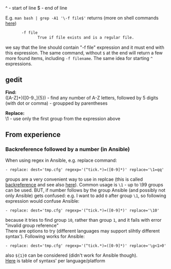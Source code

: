 ^ - start of line
$ - end of line

E.g. `man bash | grep -A1 '\-f file$'` returns (more on shell commands [here](https://github.com/grelaxus/notes-pub/blob/master/sh-cheat-sheet.md#search-expressions))  
```sh
       -f file
              True if file exists and is a regular file.
```
we say that the line should contain "-f file" expression and it must end with this expression. The same command, without `$` at the end will return a few more found items, including `-f filename`.
The same idea for starting `^` expressions.

## gedit
**Find:**  
([A-Z]+)([0-9.,]{5}) - find any number of A-Z letters, followed by 5 digits (with dot or comma) - groupped by parentheses

**Replace:**  
\1 - use only the first group from the expression above

## From experience
### Backreference followed by a number (in Ansible)
When using regex in Ansible, e.g. replace command:
```
- replace: dest='tmp.cfg' regexp='(^tick.*)=([0-9]*)' replace='\1=qq'
```
groups are a very convenient way to use in replcae (this is called [backreference](https://www.regular-expressions.info/backref.html) and see also [here](https://www.regular-expressions.info/refcapture.html)).
Common usage is `\1` - up to \99 groups can be used. BUT, if number follows by the group Ansible (and possibly not only Ansible) gets confused: e.g. I want to add `0` after group `\1`, so following expression would confuse Ansible:
```
- replace: dest='tmp.cfg' regexp='(^tick.*)=([0-9]*)' replace='\10'
```
because it tries to find group `10`, rather than group `1`, and it fails with error "invalid group reference"  
There are options to try (different languages may support slihtly different syntax'). Following works for Ansible:  
```
- replace: dest='tmp.cfg' regexp='(^tick.*)=([0-9]*)' replace='\g<1>0'
```
also `${1}0` can be considered (didn't work for Ansible though).  
[Here](https://www.regular-expressions.info/refcapture.html) is table of syntaxs' per language/platform
